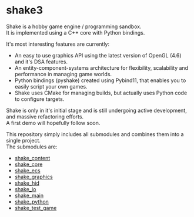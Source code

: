 # shake3

Shake is a hobby game engine / programming sandbox.    
It is implemented using a C++ core with Python bindings.

It's most interesting features are currently:
   
* An easy to use graphics API using the latest version of OpenGL (4.6) and it's DSA features. 
* An entity-component-systems architecture for flexibility, scalability and performance in managing game worlds.
* Python bindings (pyshake) created using Pybind11, that enables you to easily script your own games.
* Shake uses CMake for managing builds, but actually uses Python code to configure targets. 

Shake is only in it's initial stage and is still undergoing active development, and massive refactoring efforts.   
A first demo will hopefully follow soon.     

This repository simply includes all submodules and combines them into a single project.    
The submodules are:  

* [shake_content](https://github.com/berryvansomeren/shake_content/)
* [shake_core](https://github.com/berryvansomeren/shake_core/)
* [shake_ecs](https://github.com/berryvansomeren/shake_ecs/)
* [shake_graphics](https://github.com/berryvansomeren/shake_graphics/)
* [shake_hid](https://github.com/berryvansomeren/shake_hid/)
* [shake_io](https://github.com/berryvansomeren/shake_io/)
* [shake_main](https://github.com/berryvansomeren/shake_main/)
* [shake_python](https://github.com/berryvansomeren/shake_python/)
* [shake_test_game](https://github.com/berryvansomeren/shake_test_game/)
